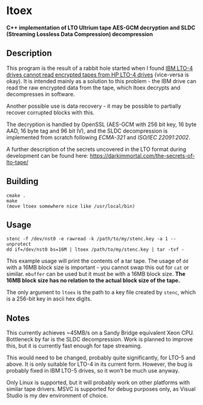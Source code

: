 # ltoex
**C++ implementation of LTO Ultrium tape AES-GCM decryption and SLDC (Streaming Lossless Data Compression) decompression**

## Description

This program is the result of a rabbit hole started when I found [IBM LTO-4 drives cannot read encrypted tapes from HP LTO-4 drives](https://darkimmortal.com/lto4-encryption-woes/) (vice-versa is okay). It is intended mainly as a solution to this problem - the IBM drive can read the raw encrypted data from the tape, which ltoex decrypts and decompresses in software.

Another possible use is data recovery - it may be possible to partially recover corrupted blocks with this.

The decryption is handled by OpenSSL (AES-GCM with 256 bit key, 16 byte AAD, 16 byte tag and 96 bit IV), and the SLDC decompression is implemented from scratch following *ECMA-321* and *ISO/IEC 22091:2002*.

A further description of the secrets uncovered in the LTO format during development can be found here: https://darkimmortal.com/the-secrets-of-lto-tape/

## Building

```
cmake .
make
(move ltoex somewhere nice like /usr/local/bin)
```

## Usage

```
stenc -f /dev/nst0 -e rawread -k /path/to/my/stenc.key -a 1 --unprotect
dd if=/dev/nst0 bs=16M | ltoex /path/to/my/stenc.key | tar -tvf -
```

This example usage will print the contents of a tar tape. The usage of `dd` with a 16MB block size is important - you cannot swap this out for `cat` or similar. `mbuffer` can be used but it must be with a 16MB block size. **The 16MB block size has no relation to the actual block size of the tape.**

The only argument to `ltoex` is the path to a key file created by `stenc`, which is a 256-bit key in ascii hex digits.

## Notes

This currently achieves ~45MB/s on a Sandy Bridge equivalent Xeon CPU. Bottleneck by far is the SLDC decompression. Work is planned to improve this, but it is currently fast enough for tape streaming.

This would need to be changed, probably quite significantly, for LTO-5 and above. It is only suitable for LTO-4 in its current form. However, the bug is probably fixed in IBM LTO-5 drives, so it won't be much use anyway.

Only Linux is supported, but it will probably work on other platforms with similar tape drivers. MSVC is supported for debug purposes only, as Visual Studio is my dev environment of choice.
